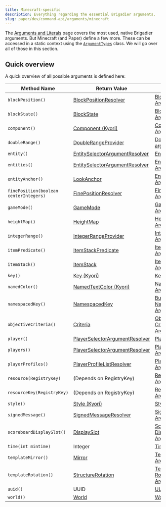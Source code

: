 ```yaml
---
title: Minecraft-specific
description: Everything regarding the essential Brigadier arguments.
slug: paper/dev/command-api/arguments/minecraft
---
```


The [Arguments and Literals](../basics/arguments-and-literals) page covers the most used, native Brigadier arguments. But Minecraft (and Paper) define a few more. These can be accessed
in a static context using the [`ArgumentTypes`](jd:paper:io.papermc.paper.command.brigadier.argument.ArgumentTypes) class. We will go over all of those in this section.

## Quick overview
A quick overview of all possible arguments is defined here:

| Method Name                            | Return Value                                                                                                                             | Quick Link                                                                   |
|----------------------------------------|------------------------------------------------------------------------------------------------------------------------------------------|------------------------------------------------------------------------------|
| `blockPosition()`                      | [BlockPositionResolver](jd:paper:io.papermc.paper.command.brigadier.argument.resolvers.BlockPositionResolver)                            | [Block Position Argument](./location#block-position-argument)                |
| `blockState()`                         | [BlockState](jd:paper:org.bukkit.block.BlockState)                                                                                       | [Block State Argument](./paper#block-state-argument)                         |
| `component()`                          | [Component (Kyori)](https://jd.advntr.dev/api/latest/net/kyori/adventure/text/Component.html)                                            | [Component Argument](./adventure#component-argument)                         |
| `doubleRange()`                        | [DoubleRangeProvider](jd:paper:io.papermc.paper.command.brigadier.argument.range.DoubleRangeProvider)                                    | [Double Range argument](./predicate#double-range-argument)                   |
| `entity()`                             | [EntitySelectorArgumentResolver](jd:paper:io.papermc.paper.command.brigadier.argument.resolvers.selector.EntitySelectorArgumentResolver) | [Entity Argument](./entity-player#entity-argument)                           |
| `entities()`                           | [EntitySelectorArgumentResolver](jd:paper:io.papermc.paper.command.brigadier.argument.resolvers.selector.EntitySelectorArgumentResolver) | [Entities Argument](./entity-player#entities-argument)                       |
| `entityAnchor()`                       | [LookAnchor](jd:paper:io.papermc.paper.entity.LookAnchor)                                                                                | [Entity Anchor Argument](./enums#entity-anchor-argument)                     |
| `finePosition(boolean centerIntegers)` | [FinePositionResolver](jd:paper:io.papermc.paper.command.brigadier.argument.resolvers.FinePositionResolver)                              | [Fine Position Argument](./location#fine-position-argument)                  |
| `gameMode()`                           | [GameMode](jd:paper:org.bukkit.GameMode)                                                                                                 | [GameMode Argument](./enums#gamemode-argument)                               |
| `heightMap()`                          | [HeightMap](jd:paper:org.bukkit.HeightMap)                                                                                               | [HeightMap Argument](./enums#heightmap-argument)                             |
| `integerRange()`                       | [IntegerRangeProvider](jd:paper:io.papermc.paper.command.brigadier.argument.range.IntegerRangeProvider)                                  | [Integer Range Argument](./predicate#integer-range-argument)                 |
| `itemPredicate()`                      | [ItemStackPredicate](jd:paper:io.papermc.paper.command.brigadier.argument.predicate.ItemStackPredicate)                                  | [Item Predicate Argument](./predicate#item-predicate-argument)               |
| `itemStack()`                          | [ItemStack](jd:paper:org.bukkit.inventory.ItemStack)                                                                                     | [ItemStack Argument](./paper#itemstack-argument)                             |
| `key()`                                | [Key (Kyori)](https://jd.advntr.dev/key/latest/net/kyori/adventure/key/Key.html)                                                         | [Key Argument](./adventure#key-argument)                                     |
| `namedColor()`                         | [NamedTextColor (Kyori)](https://jd.advntr.dev/api/latest/net/kyori/adventure/text/format/NamedTextColor.html)                           | [Named Color Argument](./adventure#named-color-argument)                     |
| `namespacedKey()`                      | [NamespacedKey](jd:paper:org.bukkit.NamespacedKey)                                                                                       | [Bukkit NamespacedKey Argument](./paper#namespacedkey-argument)              |
| `objectiveCriteria()`                  | [Criteria](jd:paper:org.bukkit.scoreboard.Criteria)                                                                                      | [Objective Criteria Argument](./paper#objective-criteria-argument)           |
| `player()`                             | [PlayerSelectorArgumentResolver](jd:paper:io.papermc.paper.command.brigadier.argument.resolvers.selector.PlayerSelectorArgumentResolver) | [Player Argument](./entity-player#player-argument)                           |
| `players()`                            | [PlayerSelectorArgumentResolver](jd:paper:io.papermc.paper.command.brigadier.argument.resolvers.selector.PlayerSelectorArgumentResolver) | [Players Argument](./entity-player#players-argument)                         |
| `playerProfiles()`                     | [PlayerProfileListResolver](jd:paper:io.papermc.paper.command.brigadier.argument.resolvers.PlayerProfileListResolver)                    | [Player Profiles Argument](./entity-player#player-profiles-argument)         |
| `resource(RegistryKey)`                | (Depends on RegistryKey)                                                                                                                 | [Resource Argument](./registry#resource-argument)                            |
| `resourceKey(RegistryKey)`             | (Depends on RegistryKey)                                                                                                                 | [Resource Key Argument](./registry#resource-key-argument)                    |
| `style()`                              | [Style (Kyori)](https://jd.advntr.dev/api/latest/net/kyori/adventure/text/format/Style.html)                                             | [Style Argument](./adventure#adventure-style-argument)                       |
| `signedMessage()`                      | [SignedMessageResolver](jd:paper:io.papermc.paper.command.brigadier.argument.SignedMessageResolver)                                      | [Signed Message Argument](./adventure#signed-message-argument)               |
| `scoreboardDisplaySlot()`              | [DisplaySlot](jd:paper:org.bukkit.scoreboard.DisplaySlot)                                                                                | [Scoreboard Display Slot Argument](./enums#scoreboard-display-slot-argument) |
| `time(int mintime)`                    | Integer                                                                                                                                  | [Time Argument](./paper#time-argument)                                       |
| `templateMirror()`                     | [Mirror](jd:paper:org.bukkit.block.structure.Mirror)                                                                                     | [Template Mirror Argument](./enums#template-mirror-argument)                 |
| `templateRotation()`                   | [StructureRotation](jd:paper:org.bukkit.block.structure.StructureRotation)                                                               | [Template Rotation Argument](./enums#template-rotation-argument)             |
| `uuid()`                               | UUID                                                                                                                                     | [UUID Argument](./paper#uuid-argument)                                       |
| `world()`                              | [World](jd:paper:org.bukkit.World)                                                                                                       | [World Argument](./location#world-argument)                                  |
